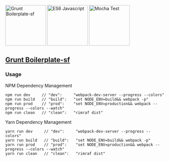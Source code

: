 <img src="https://cdn.worldvectorlogo.com/logos/grunt.svg" width="128" height="128" alt="Grunt Boilerplate-sf"> <img src="https://codereviewvideos.com/blog/wp-content/uploads/2016/04/es6-logo.png" width="128" height="128" alt="ES6 Javascript"> <img src="https://cldup.com/xFVFxOioAU.svg" width="128" height="128" alt="Mocha Test">

## [Grunt Boilerplate-sf](https://github.com/SaliMike/boilerplate-grunt-sf)
### Usage
  NPM Dependency Management

    npm run dev     // "dev":     "webpack-dev-server --progress --colors"
    npm run build   // "build":   "set NODE_ENV=build&& webpack -p"
    npm run prod    // "prod":    "set NODE_ENV=production&& webpack --progress --colors --watch"
    npm run clean   // "clean":   "rimraf dist"

  Yarn Dependency Management

    yarn run dev     // "dev":     "webpack-dev-server --progress --colors"
    yarn run build   // "build":   "set NODE_ENV=build&& webpack -p"
    yarn run prod    // "prod":    "set NODE_ENV=production&& webpack --progress --colors --watch"
    yarn run clean   // "clean":   "rimraf dist"